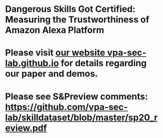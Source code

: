 # Dangerous Skills Got Certified: Measuring the Trustworthiness of Amazon Alexa Platform

# Please visit [our website vpa-sec-lab.github.io](vpa-sec-lab.github.io) for details regarding our paper and demos.

# Please see S&Preview comments: https://github.com/vpa-sec-lab/skilldataset/blob/master/sp20_review.pdf
